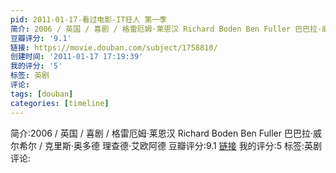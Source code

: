 ```yaml
---
pid: 2011-01-17-看过电影-IT狂人 第一季
简介: 2006 / 英国 / 喜剧 / 格雷厄姆·莱恩汉 Richard Boden Ben Fuller 巴巴拉·威尔希尔 / 克里斯·奥多德 理查德·艾欧阿德
豆瓣评分: '9.1'
链接: https://movie.douban.com/subject/1758810/
创建时间: '2011-01-17 17:19:39'
我的评分: '5'
标签: 英剧
评论:
tags: [douban]
categories: [timeline]
---
```

简介:2006 / 英国 / 喜剧 / 格雷厄姆·莱恩汉 Richard Boden Ben Fuller 巴巴拉·威尔希尔 / 克里斯·奥多德 理查德·艾欧阿德
豆瓣评分:9.1
[链接](https://movie.douban.com/subject/1758810/)
我的评分:5
标签:英剧
评论:
